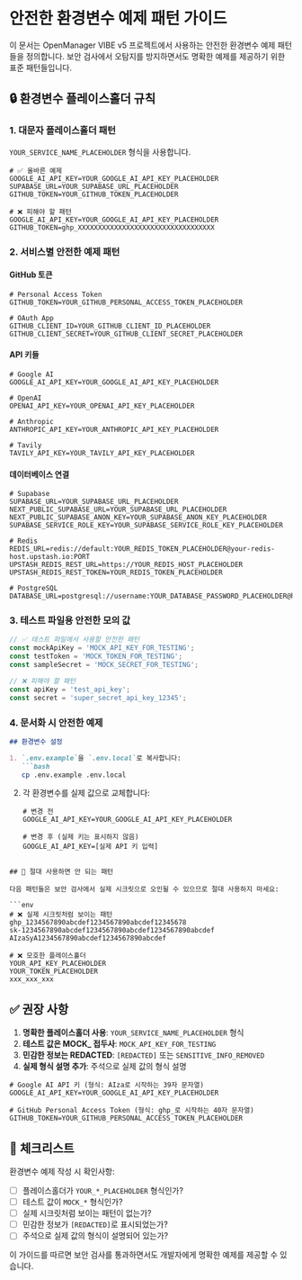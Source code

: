 # 안전한 환경변수 예제 패턴 가이드

이 문서는 OpenManager VIBE v5 프로젝트에서 사용하는 안전한 환경변수 예제 패턴들을 정의합니다.
보안 검사에서 오탐지를 방지하면서도 명확한 예제를 제공하기 위한 표준 패턴들입니다.

## 🔒 환경변수 플레이스홀더 규칙

### 1. 대문자 플레이스홀더 패턴
`YOUR_SERVICE_NAME_PLACEHOLDER` 형식을 사용합니다.

```env
# ✅ 올바른 예제
GOOGLE_AI_API_KEY=YOUR_GOOGLE_AI_API_KEY_PLACEHOLDER
SUPABASE_URL=YOUR_SUPABASE_URL_PLACEHOLDER
GITHUB_TOKEN=YOUR_GITHUB_TOKEN_PLACEHOLDER

# ❌ 피해야 할 패턴
GOOGLE_AI_API_KEY=YOUR_GOOGLE_AI_API_KEY_PLACEHOLDER
GITHUB_TOKEN=ghp_XXXXXXXXXXXXXXXXXXXXXXXXXXXXXXXXXX
```

### 2. 서비스별 안전한 예제 패턴

#### GitHub 토큰
```env
# Personal Access Token
GITHUB_TOKEN=YOUR_GITHUB_PERSONAL_ACCESS_TOKEN_PLACEHOLDER

# OAuth App
GITHUB_CLIENT_ID=YOUR_GITHUB_CLIENT_ID_PLACEHOLDER
GITHUB_CLIENT_SECRET=YOUR_GITHUB_CLIENT_SECRET_PLACEHOLDER
```

#### API 키들
```env
# Google AI
GOOGLE_AI_API_KEY=YOUR_GOOGLE_AI_API_KEY_PLACEHOLDER

# OpenAI
OPENAI_API_KEY=YOUR_OPENAI_API_KEY_PLACEHOLDER

# Anthropic
ANTHROPIC_API_KEY=YOUR_ANTHROPIC_API_KEY_PLACEHOLDER

# Tavily
TAVILY_API_KEY=YOUR_TAVILY_API_KEY_PLACEHOLDER
```

#### 데이터베이스 연결
```env
# Supabase
SUPABASE_URL=YOUR_SUPABASE_URL_PLACEHOLDER
NEXT_PUBLIC_SUPABASE_URL=YOUR_SUPABASE_URL_PLACEHOLDER
NEXT_PUBLIC_SUPABASE_ANON_KEY=YOUR_SUPABASE_ANON_KEY_PLACEHOLDER
SUPABASE_SERVICE_ROLE_KEY=YOUR_SUPABASE_SERVICE_ROLE_KEY_PLACEHOLDER

# Redis
REDIS_URL=redis://default:YOUR_REDIS_TOKEN_PLACEHOLDER@your-redis-host.upstash.io:PORT
UPSTASH_REDIS_REST_URL=https://YOUR_REDIS_HOST_PLACEHOLDER
UPSTASH_REDIS_REST_TOKEN=YOUR_REDIS_TOKEN_PLACEHOLDER

# PostgreSQL
DATABASE_URL=postgresql://username:YOUR_DATABASE_PASSWORD_PLACEHOLDER@host:port/database
```

### 3. 테스트 파일용 안전한 모의 값

```typescript
// ✅ 테스트 파일에서 사용할 안전한 패턴
const mockApiKey = 'MOCK_API_KEY_FOR_TESTING';
const testToken = 'MOCK_TOKEN_FOR_TESTING';
const sampleSecret = 'MOCK_SECRET_FOR_TESTING';

// ❌ 피해야 할 패턴
const apiKey = 'test_api_key';
const secret = 'super_secret_api_key_12345';
```

### 4. 문서화 시 안전한 예제

```markdown
## 환경변수 설정

1. `.env.example`을 `.env.local`로 복사합니다:
   ```bash
   cp .env.example .env.local
   ```

2. 각 환경변수를 실제 값으로 교체합니다:
   ```env
   # 변경 전
   GOOGLE_AI_API_KEY=YOUR_GOOGLE_AI_API_KEY_PLACEHOLDER
   
   # 변경 후 (실제 키는 표시하지 않음)
   GOOGLE_AI_API_KEY=[실제 API 키 입력]
   ```
```

## 🚫 절대 사용하면 안 되는 패턴

다음 패턴들은 보안 검사에서 실제 시크릿으로 오인될 수 있으므로 절대 사용하지 마세요:

```env
# ❌ 실제 시크릿처럼 보이는 패턴
ghp_1234567890abcdef1234567890abcdef12345678
sk-1234567890abcdef1234567890abcdef1234567890abcdef
AIzaSyA1234567890abcdef1234567890abcdef

# ❌ 모호한 플레이스홀더
YOUR_API_KEY_PLACEHOLDER
YOUR_TOKEN_PLACEHOLDER
xxx_xxx_xxx
```

## ✅ 권장 사항

1. **명확한 플레이스홀더 사용**: `YOUR_SERVICE_NAME_PLACEHOLDER` 형식
2. **테스트 값은 MOCK_ 접두사**: `MOCK_API_KEY_FOR_TESTING`
3. **민감한 정보는 REDACTED**: `[REDACTED]` 또는 `SENSITIVE_INFO_REMOVED`
4. **실제 형식 설명 추가**: 주석으로 실제 값의 형식 설명

```env
# Google AI API 키 (형식: AIza로 시작하는 39자 문자열)
GOOGLE_AI_API_KEY=YOUR_GOOGLE_AI_API_KEY_PLACEHOLDER

# GitHub Personal Access Token (형식: ghp_로 시작하는 40자 문자열)
GITHUB_TOKEN=YOUR_GITHUB_PERSONAL_ACCESS_TOKEN_PLACEHOLDER
```

## 📝 체크리스트

환경변수 예제 작성 시 확인사항:

- [ ] 플레이스홀더가 `YOUR_*_PLACEHOLDER` 형식인가?
- [ ] 테스트 값이 `MOCK_*` 형식인가?
- [ ] 실제 시크릿처럼 보이는 패턴이 없는가?
- [ ] 민감한 정보가 `[REDACTED]`로 표시되었는가?
- [ ] 주석으로 실제 값의 형식이 설명되어 있는가?

이 가이드를 따르면 보안 검사를 통과하면서도 개발자에게 명확한 예제를 제공할 수 있습니다.